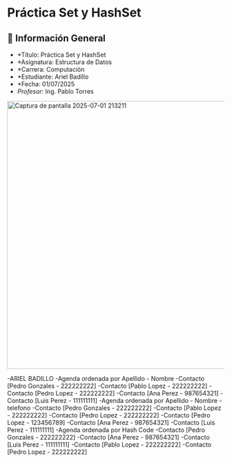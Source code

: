# Práctica Set y HashSet

## 📌 Información General

- *Título: Práctica Set y HashSet
- *Asignatura: Estructura de Datos
- *Carrera: Computación
- *Estudiante: Ariel Badillo
- *Fecha: 01/07/2025
- *Profesor:* Ing. Pablo Torres

<img width="621" alt="Captura de pantalla 2025-07-01 213211" src="https://github.com/user-attachments/assets/76ad6a62-026a-4d8d-afb6-f1fba9d0ff6d" />

-ARIEL BADILLO
-Agenda ordenada por Apellido - Nombre
-Contacto [Pedro Gonzales - 222222222]
-Contacto [Pablo Lopez - 222222222]
-Contacto [Pedro Lopez - 222222222]
-Contacto [Ana Perez - 987654321]
-Contacto [Luis Perez - 111111111]
-Agenda ordenada por Apellido - Nombre - telefono
-Contacto [Pedro Gonzales - 222222222]
-Contacto [Pablo Lopez - 222222222]
-Contacto [Pedro Lopez - 222222222]
-Contacto [Pedro Lopez - 123456789]
-Contacto [Ana Perez - 987654321]
-Contacto [Luis Perez - 111111111]
-Agenda ordenada por Hash Code
-Contacto [Pedro Gonzales - 222222222]
-Contacto [Ana Perez - 987654321]
-Contacto [Luis Perez - 111111111]
-Contacto [Pablo Lopez - 222222222]
-Contacto [Pedro Lopez - 222222222]
